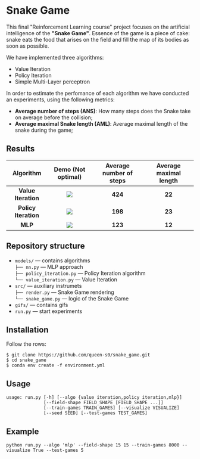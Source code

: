 # Snake Game

This final "Reinforcement Learning course" project focuses on the artificial intelligence of the **"Snake Game"**. Essence of the game is a piece of cake: snake eats the food that arises on the field and fill the map of its bodies as soon as possible. 

We have implemented three algorithms:
* Value Iteration
* Policy Iteration
* Simple Multi-Layer perceptron

In order to estimate the perfomance of each algorithm we have conducted an experiments, using the following metrics:
* **Average number of steps (ANS)**: How many steps does the Snake take on average before the collision;
* **Average maximal Snake length (AML)**: Average maximal length of the snake during the game;

## Results

**Algorithm** |       **Demo (Not optimal)**             |  **Average number of steps**   |   **Average maximal length**
:------------------------:|:-------------------------:|:-------------------------:|:--------------------------:|
**Value Iteration** | ![](gifs/value-iteration.gif)  |  **424** | **22**
**Policy Iteration** | ![](gifs/policy-iteration.gif)  |  **198** | **23**
**MLP** | ![](gifs/mlp.gif)  | **123** | **12**

## Repository structure

- ```models/``` — contains algorithms \
    ```├── nn.py``` — MLP approach\
    ```├── policy_iteration.py``` — Policy Iteration algorithm\
    ```└── value_iteration.py``` — Value Iteration
- ```src/``` — auxiliary instrumets \
    ```├── render.py``` — Snake Game rendering\
    ```└── snake_game.py``` — logic of the Snake Game
- ```gifs/``` — contains gifs 
- ```run.py``` — start experiments

## Installation

Follow the rows:

```
$ git clone https://github.com/queen-s0/snake_game.git
$ cd snake_game
$ conda env create -f environment.yml
```

## Usage
```
usage: run.py [-h] [--algo {value iteration,policy iteration,mlp}]
              [--field-shape FIELD_SHAPE [FIELD_SHAPE ...]]
              [--train-games TRAIN_GAMES] [--visualize VISUALIZE]
              [--seed SEED] [--test-games TEST_GAMES]
```

## Example
```
python run.py --algo 'mlp' --field-shape 15 15 --train-games 8000 --visualize True --test-games 5
```
